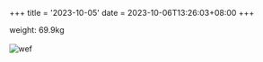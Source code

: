 +++
title = '2023-10-05'
date = 2023-10-06T13:26:03+08:00
+++

weight: 69.9kg\
\
![wef](/images/muscle/1005_jason_800.jpg)
